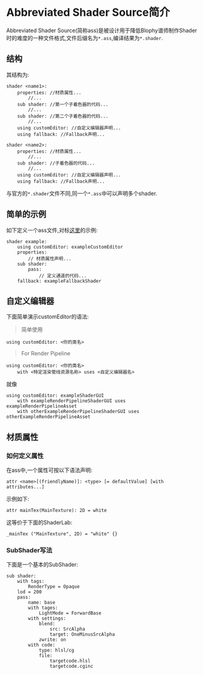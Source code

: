 # Abbreviated Shader Source简介

Abbreviated Shader Source(简称ass)是被设计用于降低Blophy谱师制作Shader时的难度的一种文件格式,文件后缀名为`*.ass`,编译结果为`*.shader`.

## 结构

其结构为:
```
shader <name1>:
    properties: //材质属性...
        //...
    sub shader: //第一个子着色器的代码...
        //...
    sub shader: //第二个子着色器的代码...
        //...
    using customEditor: //自定义编辑器声明...
    using fallback: //Fallback声明...
    
shader <name2>:
    properties: //材质属性...
        //...
    sub shader: //子着色器的代码...
        //...
    using customEditor: //自定义编辑器声明...
    using fallback: //Fallback声明...
```

与官方的`*.shader`文件不同,同一个`*.ass`中可以声明多个shader.

## 简单的示例

如下定义一个ass文件,对标[这里](https://docs.unity3d.com/cn/2021.3/Manual/SL-Shader.html)的示例:

```
shader example:
    using customEditor: exampleCustomEditor
    properties:
        // 材质属性声明...
    sub shader:
        pass:
            // 定义通道的代码...
    fallback: exampleFallbackShader
```

## 自定义编辑器

下面简单演示customEditor的语法:

> 简单使用

```
using customEditor: <你的类名>
```

> For Render Pipeline

```
using customEditor: <你的类名>
    with <特定渲染管线资源名称> uses <自定义编辑器名>
```

就像

```
using customEditor: exampleShaderGUI
    with exampleRenderPipelineShaderGUI uses exampleRenderPipelineAsset
    with otherExampleRenderPipelineShaderGUI uses otherExampleRenderPipelineAsset
```

## 材质属性

### 如何定义属性

在ass中,一个属性可按以下语法声明:

```
attr <name>[(friendlyName)]: <type> [= defaultValue] [with attributes...]
```

示例如下:

```
attr mainTex(MainTexture): 2D = white
```

这等价于下面的ShaderLab:

```
_mainTex ("MainTexture", 2D) = "white" {}
```

### SubShader写法

下面是一个基本的SubShader:

```
sub shader:
    with tags:
        RenderType = Opaque
    lod = 200
    pass:
        name: base
        with tages:
            LightMode = ForwardBase
        with settings:
            blend: 
                src: SrcAlpha
                target: OneMinusSrcAlpha
            zwrite: on
        with code:
            type: hlsl/cg
            file: 
                targetcode.hlsl
                targetcode.cginc
```